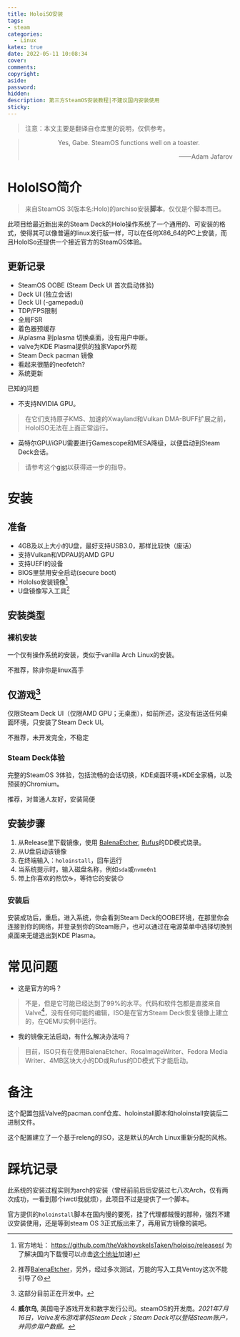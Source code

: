 ```yaml
---
title: HoloiSO安装
tags:
- steam
categories:
  - Linux
katex: true
date: 2022-05-11 10:08:34
cover:
comments:
copyright:
aside:
password:
hidden:
description: 第三方SteamOS安装教程|不建议国内安装使用
sticky:
---
```


>  注意：本文主要是翻译自仓库里的说明，仅供参考。

> <center>Yes, Gabe. SteamOS functions well on a toaster.</center>
> <p align="right">——Adam Jafarov</p>

# HololSO简介

> 来自SteamOS 3(版本名:Holo)的archiso安装**脚本**，仅仅是个脚本而已。

此项目给最近新出来的Steam Deck的Holo操作系统了一个通用的、可安装的格式，使得其可以像普遍的linux发行版一样，可以在任何X86_64的PC上安装，而且HoloISo还提供一个接近官方的SteamOS体验。

## 更新记录

* SteamOS OOBE (Steam Deck UI 首次启动体验)
* Deck UI (独立会话)
* Deck UI (-gamepadui)
* TDP/FPS限制
* 全局FSR
* 着色器预缓存
* 从plasma 到plasma 切换桌面，没有用户中断。
* valve为KDE Plasma提供的独家Vapor外观
* Steam Deck pacman 镜像
* 看起来很酷的neofetch?
* 系统更新

已知的问题

* 不支持NVIDIA GPU。

> 在它们支持原子KMS、加速的Xwayland和Vulkan DMA-BUFF扩展之前，HoloISO无法在上面正常运行。

* 英特尔GPU/iGPU需要进行Gamescope和MESA降级，以便启动到Steam Deck会话。

> 请参考这个[gist](https://gist.github.com/drraccoony/8a8d0a9e3dfde9fafd3e374e418d2935)以获得进一步的指导。

# 安装

## 准备

* 4GB及以上大小的U盘，最好支持USB3.0，那样比较快（废话）
* 支持Vulkan和VDPAU的AMD GPU
* 支持UEFI的设备
* BIOS里禁用安全启动(secure boot)
* HoloIso安装镜像[^iso]
* U盘镜像写入工具[^upan]

## 安装类型

### 裸机安装

一个仅有操作系统的安装，类似于vanilla Arch Linux的安装。

不推荐，除非你是linux高手

## 仅游戏[^game]

仅限Steam Deck UI（仅限AMD GPU；无桌面），如前所述，这没有运送任何桌面环境，只安装了Steam Deck UI。

不推荐，未开发完全，不稳定

### Steam Deck体验

完整的SteamOS 3体验，包括流畅的会话切换，KDE桌面环境+KDE全家桶，以及预装的Chromium。

推荐，对普通人友好，安装简便

## 安装步骤

1. 从Release里下载镜像，使用 [BalenaEtcher](https://www.balena.io/etcher/), [Rufus](https://rufus.ie/)的DD模式烧录。
2. 从U盘启动该镜像
3. 在终端输入：`holoinstall`，回车运行
4. 当系统提示时，输入磁盘名称，例如`sda`或`nvme0n1`
5. 带上你喜欢的热饮☕，等待它的安装😑

### 安装后

安装成功后，重启。进入系统，你会看到Steam Deck的OOBE环境，在那里你会连接到你的网络，并登录到你的Steam账户，也可以通过在电源菜单中选择切换到桌面来无缝退出到KDE Plasma。

# 常见问题

* 这是官方的吗？

> 不是，但是它可能已经达到了99%的水平。代码和软件包都是直接来自Valve[^valve]，没有任何可能的编辑，ISO是在官方Steam Deck恢复镜像上建立的，在QEMU实例中运行。

* 我的镜像无法启动，有什么解决办法吗？

> 目前，ISO只有在使用BalenaEtcher、RosaImageWriter、Fedora Media Writer、4MB区块大小的DD或Rufus的DD模式下才能启动。

# 备注

这个配置包括Valve的pacman.conf仓库、holoinstall脚本和holoinstall安装后二进制文件。

这个配置建立了一个基于releng的ISO，这是默认的Arch Linux重新分配的风格。

# 踩坑记录

此系统的安装过程实则为arch的安装（曾经前前后后安装过七八次Arch，仅有两次成功，一看到那个iwctl我就烦），此项目不过是提供了一个脚本。

官方提供的`holoinstall`脚本在国内慢的要死，挂了代理都贼慢的那种，强烈不建议安装使用，还是等到steam OS 3正式版出来了，再用官方镜像的装吧。



[^valve]: **威尔乌**, 美国电子游戏开发和数字发行公司。steamOS的开发商。*2021年7月16日，Valve发布游戏掌机Steam Deck；Steam Deck可以登陆Steam账户，并同步用户数据。*
[^game]: 这部分目前正在开发中。
[^iso]: 官方地址： https://github.com/theVakhovskeIsTaken/holoiso/releases( 为了解决国内下载慢可以点击[这个地址](https://d7.serctl.com/downloads8/2022-05-11-09-36-17-holoiso-SteamOS_Holo-20220510_0636_amdgpu-x86_64.iso)加速)
[^upan]:推荐[BalenaEtcher](https://github.com/balena-io/etcher/releases)，另外，经过多次测试，万能的写入工具Ventoy这次不能引导了😞





